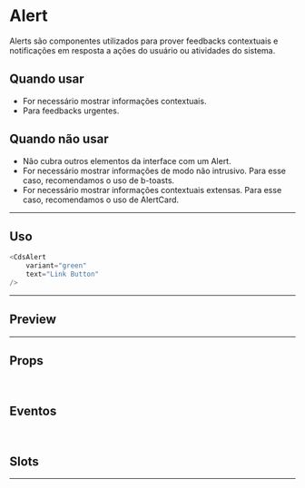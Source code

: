 # Alert

Alerts são componentes utilizados para prover feedbacks contextuais e notificações em resposta a ações do usuário ou atividades do sistema.

## Quando usar

- For necessário mostrar informações contextuais.
- Para feedbacks urgentes.

## Quando não usar

- Não cubra outros elementos da interface com um Alert.
- For necessário mostrar informações de modo não intrusivo. Para esse caso, recomendamos o uso de b-toasts.
- For necessário mostrar informações contextuais extensas. Para esse caso, recomendamos o uso de AlertCard.

---

## Uso

```js
<CdsAlert
	variant="green"
	text="Link Button"
/>
```

---

## Preview

<PreviewContainer
	:component="CdsAlert"
	:events="cdsAlertEvents"
/>

---

## Props

<APITable
	name="Alert"
	section="props"
/>
<br />

## Eventos

<APITable
	name="Alert"
	section="events"
/>
<br />

## Slots

<APITable
	name="Alert"
	section="slots"
/>

---

<!-- ## Figma

<FigmaFrame
	src="https://embed.figma.com/design/J5fTswomlHu7RXk1gwbUq6/Cuida?node-id=2040-370&embed-host=share"
/> -->

<script setup>
import { ref } from 'vue';
import CdsAlert from '@/components/Alert.vue';

const cdsAlertEvents = [
	'close'
];
</script>

